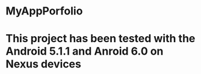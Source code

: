 # MyAppPorfolio
# This project has been tested with the Android 5.1.1 and Anroid 6.0 on Nexus devices
